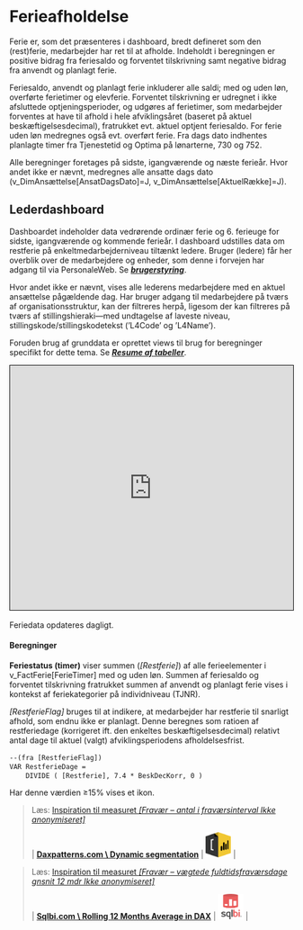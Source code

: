 # Ferieafholdelse

Ferie er, som det præsenteres i dashboard, bredt defineret som den (rest)ferie, medarbejder har ret til at afholde. Indeholdt i beregningen er positive bidrag fra feriesaldo og forventet tilskrivning samt negative bidrag fra anvendt og planlagt ferie.

Feriesaldo, anvendt og planlagt ferie inkluderer alle saldi; med og uden løn, overførte ferietimer og elevferie. Forventet tilskrivning er udregnet i ikke afsluttede optjeningsperioder, og udgøres af ferietimer, som medarbejder forventes at have til afhold i hele afviklingsåret (baseret på aktuel beskæftigelsesdecimal), fratrukket evt. aktuel optjent feriesaldo. For ferie uden løn medregnes også evt. overført ferie. Fra dags dato indhentes planlagte timer fra Tjenestetid og Optima på lønarterne, 730 og 752. 

Alle beregninger foretages på sidste, igangværende og næste ferieår.
Hvor andet ikke er nævnt, medregnes alle ansatte dags dato (v_DimAnsættelse[AnsatDagsDato]=J, v_DimAnsættelse[AktuelRække]=J).



## Lederdashboard

Dashboardet indeholder data vedrørende ordinær ferie og 6. ferieuge for sidste, igangværende og kommende ferieår. 
I dashboard udstilles data om restferie på enkeltmedarbejderniveau tiltænkt ledere. 
Bruger (ledere) får her overblik over de medarbejdere og enheder, som denne i forvejen har adgang til via PersonaleWeb. Se [***brugerstyring***](./data_brugerstyring).

Hvor andet ikke er nævnt, vises alle lederens medarbejdere med en aktuel ansættelse pågældende dag. Har bruger adgang til medarbejdere på tværs af organisationsstruktur, kan der filtreres herpå, ligesom der kan filtreres på tværs af stillingshieraki—med undtagelse af laveste niveau, stillingskode/stillingskodetekst (’L4Code’ og ’L4Name’). 

Foruden brug af grunddata er oprettet views til brug for beregninger specifikt for dette tema. Se [***Resume af tabeller***](./data_ferie#resume-af-tabeller).     

<iframe src="https://flis.regionh.top.local:444/PBIReports/powerbi/L%C3%B8n%20og%20HR/HR%20Lederdashboard/Ferieafholdelse?RC:Toolbar=False" style="border:1px #000000 solid;" frameborder="1" height="435" width="100%"></iframe>

Feriedata opdateres dagligt. 



#### Beregninger

**Feriestatus (timer)** viser summen (*[Restferie]*) af alle ferieelementer i v_FactFerie[FerieTimer] med og uden løn. Summen af feriesaldo og forventet tilskrivning fratrukket summen af anvendt og planlagt ferie vises i kontekst af feriekategorier på individniveau (TJNR).

*[RestferieFlag]* bruges til at indikere, at medarbejder har restferie til snarligt afhold, som endnu ikke er planlagt. Denne beregnes som ratioen af restferiedage (korrigeret  ift. den enkeltes beskæftigelsesdecimal) relativt antal dage til aktuel (valgt) afviklingsperiodens afholdelsesfrist. 
```DAX
--(fra [RestferieFlag])
VAR RestferieDage =
    DIVIDE ( [Restferie], 7.4 * BeskDecKorr, 0 )
```
Har denne værdien ≥15% vises et ikon.












> Læs: [Inspiration til measuret _[Fravær – antal i fraværsinterval Ikke anonymiseret]_](https://www.daxpatterns.com/dynamic-segmentation/)
> 
> | [**Daxpatterns.com \ Dynamic segmentation**](https://www.daxpatterns.com/dynamic-segmentation/) | <img src="Images/icons_ref/icon_daxpatterns.png" height="45" width="45"> | 


> Læs: [Inspiration til measuret _[Fravær – vægtede fuldtidsfraværsdage gnsnit 12 mdr Ikke anonymiseret]_](https://www.sqlbi.com/articles/rolling-12-months-average-in-dax/)
> 
> | [**Sqlbi.com \ Rolling 12 Months Average in DAX**](https://www.sqlbi.com/articles/rolling-12-months-average-in-dax/) | <img src="Images/icons_ref/icon_sqlbi.png" height="45" width="45"> |
> 
